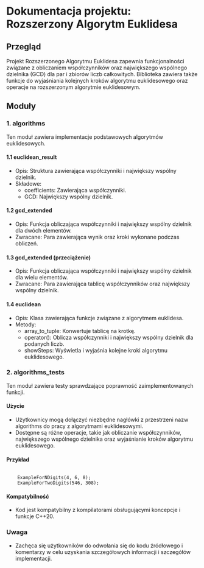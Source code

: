 # Dokumentacja projektu: Rozszerzony Algorytm Euklidesa

## Przegląd

Projekt Rozszerzonego Algorytmu Euklidesa zapewnia funkcjonalności związane z
obliczaniem współczynników oraz największego wspólnego dzielnika (GCD) dla par i zbiorów liczb całkowitych.
Biblioteka zawiera także funkcje do wyjaśniania kolejnych kroków algorytmu euklidesowego
oraz operacje na rozszerzonym algorytmie euklidesowym.

## Moduły

### 1. algorithms

Ten moduł zawiera implementacje podstawowych algorytmów euklidesowych.

#### 1.1 euclidean_result

- Opis: Struktura zawierająca współczynniki i największy wspólny dzielnik.
- Składowe:
  - coefficients: Zawierająca współczynniki.
  - GCD: Największy wspólny dzielnik.

#### 1.2 gcd_extended

- Opis: Funkcja obliczająca współczynniki i największy wspólny dzielnik dla dwóch elementów.
- Zwracane: Para zawierająca wynik oraz kroki wykonane podczas obliczeń.

#### 1.3 gcd_extended (przeciążenie)

- Opis: Funkcja obliczająca współczynniki i największy wspólny dzielnik dla wielu elementów.
- Zwracane: Para zawierająca tablicę współczynników oraz największy wspólny dzielnik.

#### 1.4 euclidean

- Opis: Klasa zawierająca funkcje związane z algorytmem euklidesa.
- Metody:
  - array_to_tuple: Konwertuje tablicę na krotkę.
  - operator(): Oblicza współczynniki i największy wspólny dzielnik dla podanych liczb.
  - showSteps: Wyświetla i wyjaśnia kolejne kroki algorytmu euklidesowego.

### 2. algorithms_tests

Ten moduł zawiera testy sprawdzające poprawność zaimplementowanych funkcji.

#### Użycie

- Użytkownicy mogą dołączyć niezbędne nagłówki z przestrzeni nazw algorithms do pracy z algorytmami euklidesowymi.
- Dostępne są różne operacje, takie jak obliczanie współczynników, największego wspólnego dzielnika oraz wyjaśnianie kroków algorytmu euklidesowego.

#### Przykład
```

    ExampleForNDigits(4, 6, 8);
    ExampleForTwoDigits(546, 308);
```

#### Kompatybilność
* Kod jest kompatybilny z kompilatorami obsługującymi koncepcje i 
funkcje C++20.

### Uwaga
* Zachęca się użytkowników do odwołania się do kodu źródłowego i 
komentarzy w celu uzyskania szczegółowych informacji i szczegółów 
implementacji.